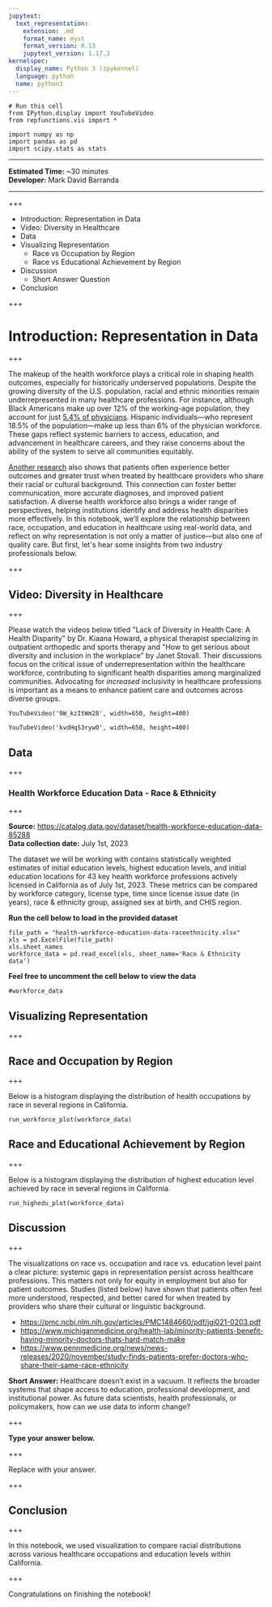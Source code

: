 ```yaml
---
jupytext:
  text_representation:
    extension: .md
    format_name: myst
    format_version: 0.13
    jupytext_version: 1.17.3
kernelspec:
  display_name: Python 3 (ipykernel)
  language: python
  name: python3
---
```


```{code-cell} ipython3
# Run this cell
from IPython.display import YouTubeVideo
from repfunctions.vis import *

import numpy as np
import pandas as pd
import scipy.stats as stats
```

___
**Estimated Time:** ~30 minutes  
**Developer:** Mark David Barranda
___

+++

- Introduction: Representation in Data
- Video: Diversity in Healthcare
- Data
- Visualizing Representation 
    - Race vs Occupation by Region
    - Race vs Educational Achievement by Region
- Discussion
    - Short Answer Question
- Conclusion

+++

# Introduction: Representation in Data

+++

The makeup of the health workforce plays a critical role in shaping health outcomes, especially for historically underserved populations. Despite the growing diversity of the U.S. population, racial and ethnic minorities remain underrepresented in many healthcare professions. For instance, although Black Americans make up over 12% of the working-age population, they account for just [5.4% of physicians](https://newsroom.ucla.edu/releases/proportion-black-physicians-little-change). Hispanic individuals—who represent 18.5% of the population—make up less than 6% of the physician workforce. These gaps reflect systemic barriers to access, education, and advancement in healthcare careers, and they raise concerns about the ability of the system to serve all communities equitably.

[Another research](https://jamanetwork.com/journals/jamanetworkopen/fullarticle/2772682) also shows that patients often experience better outcomes and greater trust when treated by healthcare providers who share their racial or cultural background. This connection can foster better communication, more accurate diagnoses, and improved patient satisfaction. A diverse health workforce also brings a wider range of perspectives, helping institutions identify and address health disparities more effectively. In this notebook, we’ll explore the relationship between race, occupation, and education in healthcare using real-world data, and reflect on why representation is not only a matter of justice—but also one of quality care. But first, let's hear some insights from two industry professionals below.

+++

## Video: Diversity in Healthcare

+++

Please watch the videos below titled "Lack of Diversity in Health Care: A Health Disparity" by Dr. Kiaana Howard, a physical therapist specializing in outpatient orthopedic and sports therapy and "How to get serious about diversity and inclusion in the workplace" by Janet Stovall. Their discussions focus on the critical issue of underrepresentation within the healthcare workforce, contributing to significant health disparities among marginalized communities. Advocating for *increased* inclusivity in healthcare professions is important as a means to enhance patient care and outcomes across diverse groups. 

```{code-cell} ipython3
YouTubeVideo('9W_kzItWm28', width=650, height=400)
```

```{code-cell} ipython3
YouTubeVideo('kvdHqS3ryw0', width=650, height=400)
```

## Data

+++

### Health Workforce Education Data - Race & Ethnicity

+++

**Source:** https://catalog.data.gov/dataset/health-workforce-education-data-85288    
**Data collection date:** July 1st, 2023

The dataset we will be working with contains statistically weighted estimates of initial education levels, highest education levels, and initial education locations for 43 key health workforce professions actively licensed in California as of July 1st, 2023. These metrics can be compared by workforce category, license type, time since license issue date (in years), race & ethnicity group, assigned sex at birth, and CHIS region.

**Run the cell below to load in the provided dataset**

```{code-cell} ipython3
file_path = "health-workforce-education-data-raceethnicity.xlsx"
xls = pd.ExcelFile(file_path)
xls.sheet_names
workforce_data = pd.read_excel(xls, sheet_name='Race & Ethnicity data')
```

**Feel free to uncomment the cell below to view the data**

```{code-cell} ipython3
#workforce_data
```

## Visualizing Representation

+++

## Race and Occupation by Region

+++

Below is a histogram displaying the distribution of health occupations by race in several regions in California. 

```{code-cell} ipython3
run_workforce_plot(workforce_data)
```

## Race and Educational Achievement by Region

+++

Below is a histogram displaying the distribution of highest education level achieved by race in several regions in California.

```{code-cell} ipython3
run_highedu_plot(workforce_data)
```

## Discussion

+++

The visualizations on race vs. occupation and race vs. education level paint a clear picture: systemic gaps in representation persist across healthcare professions. This matters not only for equity in employment but also for patient outcomes. Studies (listed below) have shown that patients often feel more understood, respected, and better cared for when treated by providers who share their cultural or linguistic background.    
- https://pmc.ncbi.nlm.nih.gov/articles/PMC1484660/pdf/jgi021-0203.pdf
- https://www.michiganmedicine.org/health-lab/minority-patients-benefit-having-minority-doctors-thats-hard-match-make     
- https://www.pennmedicine.org/news/news-releases/2020/november/study-finds-patients-prefer-doctors-who-share-their-same-race-ethnicity  
                                                                                                                                                                                                                                                                                                                                                          
                                                                                                                                                                                                                                                             
**Short Answer:** Healthcare doesn’t exist in a vacuum. It reflects the broader systems that shape access to education, professional development, and institutional power. As future data scientists, health professionals, or policymakers, how can we use data to inform change?

+++

**Type your answer below.**

+++

Replace with your answer.

+++

## Conclusion

+++

In this notebook, we used visualization to compare racial distributions across various healthcare occupations and education levels within California. 

+++

Congratulations on finishing the notebook!

